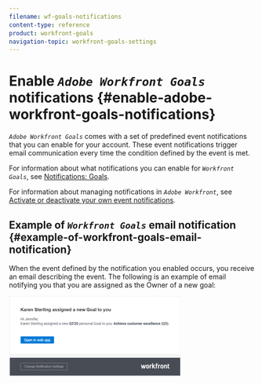 ```yaml
---
filename: wf-goals-notifications
content-type: reference
product: workfront-goals
navigation-topic: workfront-goals-settings
---
```




# Enable *`Adobe Workfront Goals`* notifications {#enable-adobe-workfront-goals-notifications}

*`Adobe Workfront Goals`* comes with a set of predefined event notifications that you can enable for your account. These event notifications trigger email communication every time the condition defined by the event is met. 


For information about what notifications you can enable for *`Workfront Goals`*, see [Notifications: Goals](notifications-goals.md). 


For information about managing notifications in  *`Adobe Workfront`*, see [Activate or deactivate your own event notifications](activate-or-deactivate-your-own-event-notifications.md). 


## Example of *`Workfront Goals`* email notification {#example-of-workfront-goals-email-notification}

When the event defined by the notification you enabled occurs, you receive an email describing the event. The following is an example of email notifying you that you are assigned as the Owner of a new goal: 


![](assets/wf-align-notification-email-350x164.png)


